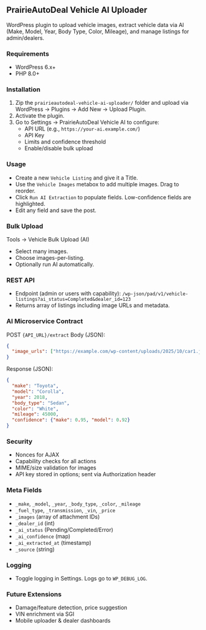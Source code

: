 ## PrairieAutoDeal Vehicle AI Uploader

WordPress plugin to upload vehicle images, extract vehicle data via AI (Make, Model, Year, Body Type, Color, Mileage), and manage listings for admin/dealers.

### Requirements
- WordPress 6.x+
- PHP 8.0+

### Installation
1. Zip the `prairieautodeal-vehicle-ai-uploader/` folder and upload via WordPress → Plugins → Add New → Upload Plugin.
2. Activate the plugin.
3. Go to Settings → PrairieAutoDeal Vehicle AI to configure:
   - API URL (e.g., `https://your-ai.example.com/`)
   - API Key
   - Limits and confidence threshold
   - Enable/disable bulk upload

### Usage
- Create a new `Vehicle Listing` and give it a Title.
- Use the `Vehicle Images` metabox to add multiple images. Drag to reorder.
- Click `Run AI Extraction` to populate fields. Low-confidence fields are highlighted.
- Edit any field and save the post.

### Bulk Upload
Tools → Vehicle Bulk Upload (AI)
- Select many images.
- Choose images-per-listing.
- Optionally run AI automatically.

### REST API
- Endpoint (admin or users with capability): `/wp-json/pad/v1/vehicle-listings?ai_status=Completed&dealer_id=123`
- Returns array of listings including image URLs and metadata.

### AI Microservice Contract
POST `{API_URL}/extract`
Body (JSON):
```json
{
  "image_urls": ["https://example.com/wp-content/uploads/2025/10/car1.jpg"]
}
```
Response (JSON):
```json
{
  "make": "Toyota",
  "model": "Corolla",
  "year": 2018,
  "body_type": "Sedan",
  "color": "White",
  "mileage": 45000,
  "confidence": {"make": 0.95, "model": 0.92}
}
```

### Security
- Nonces for AJAX
- Capability checks for all actions
- MIME/size validation for images
- API key stored in options; sent via Authorization header

### Meta Fields
- `_make`, `_model`, `_year`, `_body_type`, `_color`, `_mileage`
- `_fuel_type`, `_transmission`, `_vin`, `_price`
- `_images` (array of attachment IDs)
- `_dealer_id` (int)
- `_ai_status` (Pending/Completed/Error)
- `_ai_confidence` (map)
- `_ai_extracted_at` (timestamp)
- `_source` (string)

### Logging
- Toggle logging in Settings. Logs go to `WP_DEBUG_LOG`.

### Future Extensions
- Damage/feature detection, price suggestion
- VIN enrichment via SGI
- Mobile uploader & dealer dashboards
